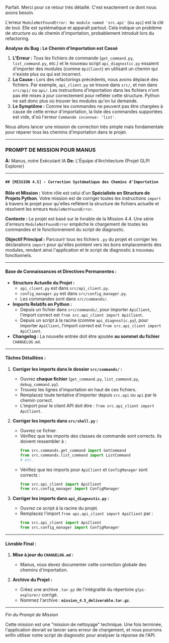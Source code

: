 Parfait. Merci pour ce retour très détaillé. C'est exactement ce dont nous avons besoin.

L'erreur `ModuleNotFoundError: No module named 'src.api'` (ou `api`) est la clé de tout. Elle est systématique et apparaît partout. Cela indique un problème de structure ou de chemin d'importation, probablement introduit lors du refactoring.

**Analyse du Bug : Le Chemin d'Importation est Cassé**

1.  **L'Erreur :** Tous les fichiers de commande (`get_command.py`, `list_command.py`, etc.) et le nouveau script `api_diagnostic.py` essaient d'importer des modules (comme `ApiClient`) en utilisant un chemin qui n'existe plus ou qui est incorrect.
2.  **La Cause :** Lors des refactorings précédents, nous avons déplacé des fichiers. Par exemple, `api_client.py` se trouve dans `src/`, et non dans `src/api/` ou `api/`. Les instructions d'importation dans les fichiers n'ont pas été mises à jour correctement pour refléter cette structure. Python ne sait donc plus où trouver les modules qu'on lui demande.
3.  **Le Symptôme :** Comme les commandes ne peuvent pas être chargées à cause de cette erreur d'importation, la liste des commandes supportées est vide, d'où l'erreur `Commande inconnue: 'list'`.

Nous allons lancer une mission de correction très simple mais fondamentale pour réparer tous les chemins d'importation dans le projet.

---

### **PROMPT DE MISSION POUR MANUS**

**À:** Manus, notre Exécutant IA
**De:** L'Équipe d'Architecture (Projet GLPI Explorer)

---

#### **`## [MISSION 4.5] - Correction Systématique des Chemins d'Importation`**

**Rôle et Mission :**
Votre rôle est celui d'un **Spécialiste en Structure de Projets Python**. Votre mission est de corriger toutes les instructions `import` à travers le projet pour qu'elles reflètent la structure de fichiers actuelle et résolvent les erreurs `ModuleNotFoundError`.

**Contexte :**
Le projet est basé sur le livrable de la Mission 4.4. Une série d'erreurs `ModuleNotFoundError` empêche le chargement de toutes les commandes et le fonctionnement du script de diagnostic.

**Objectif Principal :**
Parcourir tous les fichiers `.py` du projet et corriger les déclarations `import` pour qu'elles pointent vers les bons emplacements des modules, rendant ainsi l'application et le script de diagnostic à nouveau fonctionnels.

---

#### **Base de Connaissances et Directives Permanentes :**

*   **Structure Actuelle du Projet :**
    *   `api_client.py` est dans `src/api_client.py`.
    *   `config_manager.py` est dans `src/config_manager.py`.
    *   Les commandes sont dans `src/commands/`.
*   **Imports Relatifs en Python :**
    *   Depuis un fichier dans `src/commands/`, pour importer `ApiClient`, l'import correct est `from src.api_client import ApiClient`.
    *   Depuis un script à la racine (comme `api_diagnostic.py`), pour importer `ApiClient`, l'import correct est `from src.api_client import ApiClient`.
*   **Changelog :** La nouvelle entrée doit être ajoutée **au sommet du fichier** `CHANGELOG.md`.

---

#### **Tâches Détaillées :**

1.  **Corriger les imports dans le dossier `src/commands/` :**
    *   Ouvrez **chaque fichier** (`get_command.py`, `list_command.py`, `debug_command.py`).
    *   Trouvez les lignes d'importation en haut de ces fichiers.
    *   Remplacez toute tentative d'importer depuis `src.api` ou `api` par le chemin correct.
    *   L'import pour le client API doit être : `from src.api_client import ApiClient`.

2.  **Corriger les imports dans `src/shell.py` :**
    *   Ouvrez ce fichier.
    *   Vérifiez que les imports des classes de commande sont corrects. Ils doivent ressembler à :
        ```python
        from src.commands.get_command import GetCommand
        from src.commands.list_command import ListCommand
        # etc.
        ```
    *   Vérifiez que les imports pour `ApiClient` et `ConfigManager` sont corrects :
        ```python
        from src.api_client import ApiClient
        from src.config_manager import ConfigManager
        ```

3.  **Corriger les imports dans `api_diagnostic.py` :**
    *   Ouvrez ce script à la racine du projet.
    *   Remplacez l'import `from api.api_client import ApiClient` par :
        ```python
        from src.api_client import ApiClient
        from src.config_manager import ConfigManager
        ```

---

#### **Livrable Final :**

1.  **Mise à jour du `CHANGELOG.md` :**
    *   Manus, vous devez documenter cette correction globale des chemins d'importation.

2.  **Archive du Projet :**
    *   Créez une archive `.tar.gz` de l'intégralité du répertoire `glpi-explorer/` corrigé.
    *   Nommez l'archive : **`mission_4.5_deliverable.tar.gz`**.

---
*Fin du Prompt de Mission*

Cette mission est une "mission de nettoyage" technique. Une fois terminée, l'application devrait se lancer sans erreur de chargement, et nous pourrons enfin utiliser notre script de diagnostic pour analyser la réponse de l'API.
